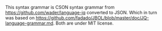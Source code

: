 This syntax grammar is CSON syntax grammar from https://github.com/wader/language-jq converted to JSON.
Which in turn was based on https://github.com/fadado/JBOL/blob/master/doc/JQ-language-grammar.md.
Both are under MIT license.
